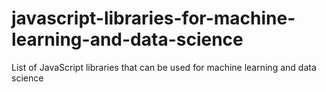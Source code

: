 # javascript-libraries-for-machine-learning-and-data-science
List of JavaScript libraries that can be used for machine learning and data science

